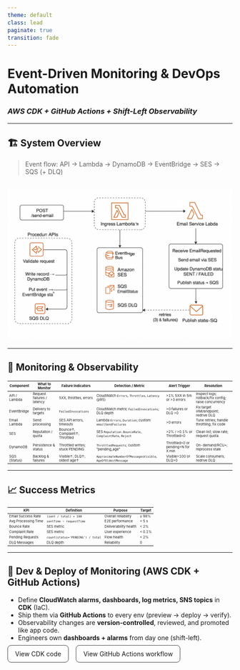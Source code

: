 ```yaml
---
theme: default
class: lead
paginate: true
transition: fade
---
```


# Event-Driven Monitoring & DevOps Automation

### _AWS CDK + GitHub Actions + Shift-Left Observability_

---

## 🏗️ System Overview

> Event flow: API → Lambda → DynamoDB → EventBridge → SES → SQS (+ DLQ)

## ![System Design](images/system-design.png)

---

## 📡 Monitoring & Observability

<!-- _class: smaller -->
<div style="font-size:0.55em;">

| **Component** | **What to Monitor**        | **Failure Indicators**          | **Detection / Metric**                                     | **Alert Trigger**                  | **Resolution**                                       |
| ------------- | -------------------------- | ------------------------------- | ---------------------------------------------------------- | ---------------------------------- | ---------------------------------------------------- |
| API / Lambda  | Request failures / latency | 5XX, throttles, errors          | CloudWatch `Errors`, `Throttles`, `Latency` (p95)          | >1% 5XX in 5m or >3 errors         | Inspect logs; rollback/fix config; raise concurrency |
| EventBridge   | Delivery to targets        | `FailedInvocations`             | CloudWatch metric `FailedInvocations`; DLQ depth           | >0 failures or DLQ >0              | Fix target IAM/endpoint; redrive DLQ                 |
| Email Lambda  | Send processing            | SES API errors, timeouts        | Lambda `Errors`, `Duration`; custom `emailSendFailures`    | >0 errors                          | Tune retries; handle throttling; fix code            |
| SES           | Reputation / quota         | Bounce↑, Complaint↑, Throttled  | SES `Reputation.BounceRate`, `ComplaintRate`, `Reject`     | >2% / >0.1% or Throttled>0         | Clean list; slow rate; request quota                 |
| DynamoDB      | Persistence & status       | Throttled writes; stuck PENDING | `ThrottledRequests`; custom “pending_age”                  | Throttled>0 or pending>N for X min | On-demand/RCU+; reprocess stale                      |
| SQS (Status)  | Backlog & failures         | Visible↑; DLQ↑; oldest age↑     | `ApproximateNumberOfMessagesVisible`, `AgeOfOldestMessage` | Visible>100 or DLQ>0               | Scale consumers; redrive DLQ                         |

</div>

---

## 📈 Success Metrics

<!-- _class: smaller -->
<div style="font-size:0.55em;">

| **KPI**             | **Definition**                    | **Purpose**           | **Target** |
| ------------------- | --------------------------------- | --------------------- | ---------- |
| Email Success Rate  | `(sent / total) × 100`            | Overall reliability   | ≥ 98%      |
| Avg Processing Time | `sentTime − requestTime`          | E2E performance       | < 5 s      |
| Bounce Rate         | SES metric                        | Deliverability health | < 2%       |
| Complaint Rate      | SES metric                        | User experience       | < 0.1%     |
| Pending Requests    | `count(status='PENDING') / total` | Flow health           | < 2%       |
| DLQ Messages        | DLQ depth                         | Reliability           | 0          |

</div>

---

## 🧩 Dev & Deploy of Monitoring (AWS CDK + GitHub Actions)

- Define **CloudWatch alarms, dashboards, log metrics, SNS topics** in **CDK** (IaC).
- Ship them via **GitHub Actions** to every env (preview → deploy → verify).
- Observability changes are **version-controlled**, reviewed, and promoted like app code.
- Engineers own **dashboards + alarms** from day one (shift-left).

<div style="margin-top:1.2rem;">
  <a href="./code/cdk-monitoring.html" style="padding:10px 16px;border:1px solid #444;border-radius:8px;text-decoration:none;">View CDK code</a>
  &nbsp;&nbsp;
  <a href="./code/gha-monitoring.html" style="padding:10px 16px;border:1px solid #444;border-radius:8px;text-decoration:none;">View GitHub Actions workflow</a>
</div>

